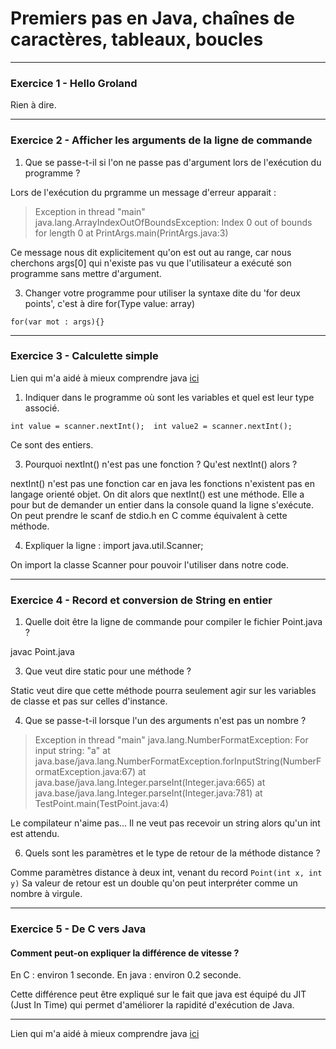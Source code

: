 # Premiers pas en Java, chaînes de caractères, tableaux, boucles

 -------------------------------------------
 ### Exercice 1 - Hello Groland
 
 Rien à dire.
 
 -------------------------------------------
 ### Exercice 2 - Afficher les arguments de la ligne de commande
 
 1. Que se passe-t-il si l'on ne passe pas d'argument lors de l'exécution du programme ? 
 
 Lors de l'exécution du prgramme un message d'erreur apparait : 
 
 > Exception in thread "main" java.lang.ArrayIndexOutOfBoundsException: Index 0 out of bounds for length 0 at PrintArgs.main(PrintArgs.java:3)
 
 Ce message nous dit explicitement qu'on est out au range, car nous cherchons args[0] qui n'existe pas vu que l'utilisateur a exécuté son programme sans mettre
 d'argument.
 
 3. Changer votre programme pour utiliser la syntaxe dite du 'for deux points', c'est à dire for(Type value: array)
 
 `for(var mot : args){}`
 
 -------------------------------------------
 ### Exercice 3 - Calculette simple
 
 Lien qui m'a aidé à mieux comprendre java [ici](https://docs.oracle.com/en/java/javase/16/docs/api/)
 
 1. Indiquer dans le programme où sont les variables et quel est leur type associé.
 
 `int value = scanner.nextInt(); 
  int value2 = scanner.nextInt();`
  
  Ce sont des entiers.
  
 3. Pourquoi nextInt() n'est pas une fonction ? Qu'est nextInt() alors ?

 nextInt() n'est pas une fonction car en java les fonctions n'existent pas en langage orienté objet.
 On dit alors que nextInt() est une méthode.
 Elle a pour but de demander un entier dans la console quand la ligne s'exécute.
 On peut prendre le scanf de stdio.h en C comme équivalent à cette méthode.
 
 4. Expliquer la ligne : import java.util.Scanner;

On import la classe Scanner pour pouvoir l'utiliser dans notre code.

 -------------------------------------------
 ### Exercice 4 - Record et conversion de String en entier
 
 1. Quelle doit être la ligne de commande pour compiler le fichier Point.java ?
 
 javac Point.java
 
 3. Que veut dire static pour une méthode ?

 Static veut dire que cette méthode pourra seulement agir sur les variables de classe et pas sur celles d'instance.
 
 4. Que se passe-t-il lorsque l'un des arguments n'est pas un nombre ?
 
 > Exception in thread "main" java.lang.NumberFormatException: For input string: "a" at java.base/java.lang.NumberFormatException.forInputString(NumberFormatException.java:67) at java.base/java.lang.Integer.parseInt(Integer.java:665) at java.base/java.lang.Integer.parseInt(Integer.java:781) at TestPoint.main(TestPoint.java:4)
 
Le compilateur n'aime pas... Il ne veut pas recevoir un string alors qu'un int est attendu.
 
 6. Quels sont les paramètres et le type de retour de la méthode distance ?

 Comme paramètres distance à deux int, venant du record ``Point(int x, int y)``
 Sa valeur de retour est un double qu'on peut interpréter comme un nombre à virgule.
 
 -------------------------------------------
 ### Exercice 5 - De C vers Java
 
 #### Comment peut-on expliquer la différence de vitesse ?
 
 En C : environ 1 seconde.
 En java : environ 0.2 seconde.
 
 Cette différence peut être expliqué sur le fait que java est équipé du JIT (Just In Time) qui permet d'améliorer la rapidité d'exécution de Java.
 
 -------------------------------------------
 
 Lien qui m'a aidé à mieux comprendre java [ici](https://docs.oracle.com/en/java/javase/16/docs/api/)
